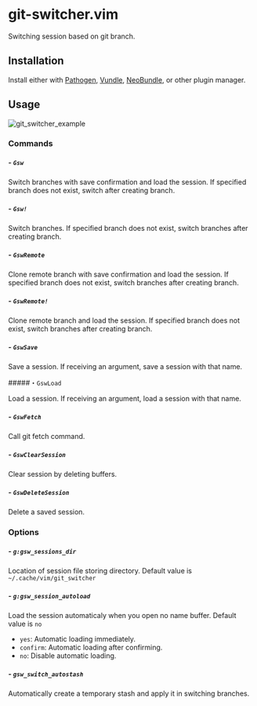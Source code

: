 # git-switcher.vim  

Switching session based on git branch.  

## Installation  

Install either with [Pathogen](https://github.com/tpope/vim-pathogen), [Vundle](https://github.com/gmarik/Vundle.vim), [NeoBundle](https://github.com/Shougo/neobundle.vim), or other plugin manager.  

## Usage  

![git_switcher_example](https://raw.githubusercontent.com/wiki/ToruIwashita/git-switcher.vim/images/git_switcher_example_new.gif)  

### Commands  

##### - `Gsw`  

Switch branches with save confirmation and load the session. If specified branch does not exist, switch after creating branch.  

##### - `Gsw!`  

Switch branches. If specified branch does not exist, switch branches after creating branch.  

##### - `GswRemote`  

Clone remote branch with save confirmation and load the session. If specified branch does not exist, switch branches after creating branch.  

##### - `GswRemote!`  

Clone remote branch and load the session. If specified branch does not exist, switch branches after creating branch.  

##### - `GswSave`  

Save a session. If receiving an argument, save a session with that name.  

#####・`GswLoad`  

Load a session. If receiving an argument, load a session with that name.  

##### - `GswFetch`  

Call git fetch command.  

##### - `GswClearSession`  

Clear session by deleting buffers.  

##### - `GswDeleteSession`  

Delete a saved session.  

### Options  

##### - `g:gsw_sessions_dir`  

Location of session file storing directory. Default value is `~/.cache/vim/git_switcher`  

##### - `g:gsw_session_autoload`  

Load the session automaticaly when you open no name buffer. Default value is `no`  

 - `yes`: Automatic loading immediately.  
 - `confirm`: Automatic loading after confirming.  
 - `no`: Disable automatic loading.  

##### - `gsw_switch_autostash`  

Automatically create a temporary stash and apply it in switching branches.  
